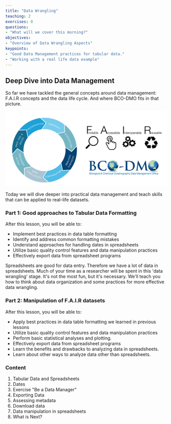 ```yaml
---
title: "Data Wrangling"
teaching: 2
exercises: 0
questions:
- "What will we cover this morning?"
objectives:
- "Overview of Data Wrangling Aspects"
keypoints:
- "Good Data Management practices for tabular data."
- "Working with a real life data example"
---
```


## Deep Dive into Data Management

So far we have tackled the general concepts around data management: F.A.I.R concepts and the data life cycle. And where BCO-DMO fits in that picture. 



![recap](../fig/recap.png)



Today we will dive deeper into practical data management and teach skills that can be applied to real-life datasets. 

### Part 1: Good approaches to Tabular Data Formatting

After this lesson, you will be able to:
- Implement best practices in data table formatting  
- Identify and address common formatting mistakes
- Understand approaches for handling dates in spreadsheets
- Utilize basic quality control features and data manipulation practices
- Effectively export data from spreadsheet programs

Spreadsheets are good for data entry. Therefore we have a lot of data in spreadsheets. 
Much of your time as a researcher will be spent in this 'data wrangling' stage. It's not the most fun, but it's necessary. We'll teach you how to think about data organization and some practices for more effective data wrangling.



### Part 2: Manipulation of F.A.I.R datasets

After this lesson, you will be able to:

- Apply best practices in data table formatting we learned in previous lessons
- Utilize basic quality control features and data manipulation practices
- Perform basic statistical analyses and plotting.
- Effectively export data from spreadsheet programs
- Learn the benefits and drawbacks to analyzing data in spreadsheets.
- Learn about other ways to analyze data other than spreadsheets.



### Content

1. Tabular Data and Spreadsheets
2. Dates
3. Exercise "Be a Data Manager"
4. Exporting Data
5. Assessing metadata
6. Download data
7. Data manipulation in spreadsheets
8. What is Next? 
